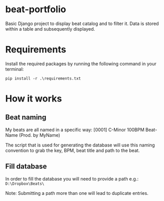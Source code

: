 # beat-portfolio
Basic Django project to display beat catalog and to filter it. Data is stored within a table and subsequently displayed.

# Requirements
Install the required packages by running the following command in your terminal: 

`pip install -r .\requirements.txt`

# How it works
## Beat naming
My beats are all named in a specific way:
[0001] C-Minor 100BPM Beat-Name (Prod. by MyName)

The script that is used for generating the database will use this naming convention to grab the key, BPM, beat title and path to the beat.

## Fill database
In order to fill the database you will need to provide a path e.g.:
`D:\Dropbox\Beats\`

Note: Submitting a path more than one will lead to duplicate entries.

